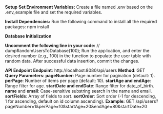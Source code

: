 **Setup**
**Set Environment Variables:**
Create a file named .env based on the .env_example file and set the required variables.

**Install Dependencies:**
Run the following command to install all the required packages:
npm install

**Database Initialization**

**Uncomment the following line in your code:**
// dumpRandomUsersToDatabase(100);
Run the application, and enter the desired number (e.g., 100) in the function to populate the user table with random data. After successful data insertion, commit the changes.


**API Endpoint**
**Endpoint**: http://localhost:8080/api/users
**Method**: GET
**Query Parameters**:
**pageNumber**: Page number for pagination (default: 1).
**perPage**: Number of items per page (default: 10).
**startAge and endAge**: Range filter for age.
**startDate and endDate**: Range filter for date_of_birth.
**name** and **email**: Case-sensitive substring search in the name and email.
**sortFields**: Array of fields to sort.
**sortOrder**: Sort order (-1 for descending, 1 for ascending, default on id column ascending).
**Example:**
GET /api/users?pageNumber=1&perPage=10&startAge=20&endAge=80&startDate=20
